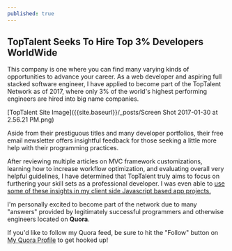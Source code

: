 ```yaml
---
published: true
---
```

## TopTalent Seeks To Hire Top 3% Developers WorldWide

This company is one where you can find many varying kinds of opportunities to advance your career. As a web developer and aspiring full stacked software engineer, I have applied to become part of the TopTalent Network as of 2017, where only 3% of the world's highest performing engineers are hired into big name companies.

[TopTalent Site Image]({{site.baseurl}}/_posts/Screen Shot 2017-01-30 at 2.56.21 PM.png)


Aside from their prestiguous titles and many developer portfolios, their free email newsletter offers insightful feedback for those seeking a little more help with their programming practices.

After reviewing multiple articles on MVC framework customizations, learning how to increase workflow optimization, and evaluating overall very helpful guidelines, I have determined that TopTalent truly aims to focus on furthering your skill sets as a professional developer. I was even able to [use some of these insights in my client side Javascript based app projects.](emilypmendez.github.io/projects)

I'm personally excited to become part of the network due to many "answers" provided by legitimately successful programmers and otherwise engineers located on **Quora**.

If you'd like to follow my Quora feed, be sure to hit the "Follow" button on [My Quora Profile](https://www.quora.com/profile/Emily-Mendez-4) to get hooked up!
